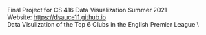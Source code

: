 Final Project for CS 416 Data Visualization Summer 2021 \
Website: https://dsauce11.github.io \
Data Visulization of the Top 6 Clubs in the English Premier League \

